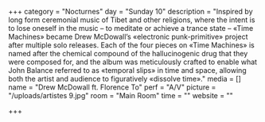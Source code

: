 +++
category = "Nocturnes"
day = "Sunday 10"
description = "Inspired by long form ceremonial music of Tibet and other religions, where the intent is to lose oneself in the music – to meditate or achieve a trance state – «Time Machines» became Drew McDowall’s «electronic punk-primitive» project after multiple solo releases. Each of the four pieces on «Time Machines» is named after the chemical compound of the hallucinogenic drug that they were composed for, and the album was meticulously crafted to enable what John Balance referred to as «temporal slips» in time and space, allowing both the artist and audience to figuratively «dissolve time»."
media = []
name = "Drew McDowall ft. Florence To"
perf = "A/V"
picture = "/uploads/artistes 9.jpg"
room = "Main Room"
time = ""
website = ""

+++
